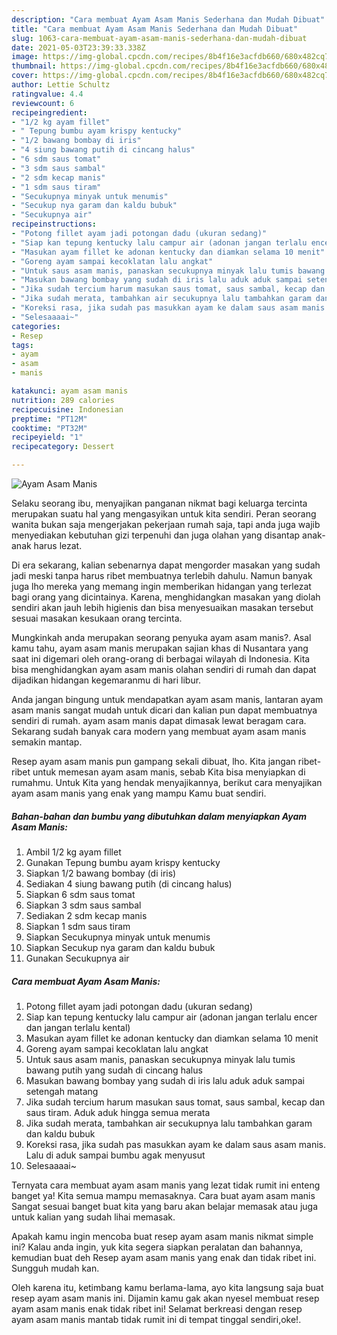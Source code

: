 ```yaml
---
description: "Cara membuat Ayam Asam Manis Sederhana dan Mudah Dibuat"
title: "Cara membuat Ayam Asam Manis Sederhana dan Mudah Dibuat"
slug: 1063-cara-membuat-ayam-asam-manis-sederhana-dan-mudah-dibuat
date: 2021-05-03T23:39:33.338Z
image: https://img-global.cpcdn.com/recipes/8b4f16e3acfdb660/680x482cq70/ayam-asam-manis-foto-resep-utama.jpg
thumbnail: https://img-global.cpcdn.com/recipes/8b4f16e3acfdb660/680x482cq70/ayam-asam-manis-foto-resep-utama.jpg
cover: https://img-global.cpcdn.com/recipes/8b4f16e3acfdb660/680x482cq70/ayam-asam-manis-foto-resep-utama.jpg
author: Lettie Schultz
ratingvalue: 4.4
reviewcount: 6
recipeingredient:
- "1/2 kg ayam fillet"
- " Tepung bumbu ayam krispy kentucky"
- "1/2 bawang bombay di iris"
- "4 siung bawang putih di cincang halus"
- "6 sdm saus tomat"
- "3 sdm saus sambal"
- "2 sdm kecap manis"
- "1 sdm saus tiram"
- "Secukupnya minyak untuk menumis"
- "Secukup nya garam dan kaldu bubuk"
- "Secukupnya air"
recipeinstructions:
- "Potong fillet ayam jadi potongan dadu (ukuran sedang)"
- "Siap kan tepung kentucky lalu campur air (adonan jangan terlalu encer dan jangan terlalu kental)"
- "Masukan ayam fillet ke adonan kentucky dan diamkan selama 10 menit"
- "Goreng ayam sampai kecoklatan lalu angkat"
- "Untuk saus asam manis, panaskan secukupnya minyak lalu tumis bawang putih yang sudah di cincang halus"
- "Masukan bawang bombay yang sudah di iris lalu aduk aduk sampai setengah matang"
- "Jika sudah tercium harum masukan saus tomat, saus sambal, kecap dan saus tiram. Aduk aduk hingga semua merata"
- "Jika sudah merata, tambahkan air secukupnya lalu tambahkan garam dan kaldu bubuk"
- "Koreksi rasa, jika sudah pas masukkan ayam ke dalam saus asam manis. Lalu di aduk sampai bumbu agak menyusut"
- "Selesaaaai~"
categories:
- Resep
tags:
- ayam
- asam
- manis

katakunci: ayam asam manis 
nutrition: 289 calories
recipecuisine: Indonesian
preptime: "PT12M"
cooktime: "PT32M"
recipeyield: "1"
recipecategory: Dessert

---
```



![Ayam Asam Manis](https://img-global.cpcdn.com/recipes/8b4f16e3acfdb660/680x482cq70/ayam-asam-manis-foto-resep-utama.jpg)

Selaku seorang ibu, menyajikan panganan nikmat bagi keluarga tercinta merupakan suatu hal yang mengasyikan untuk kita sendiri. Peran seorang  wanita bukan saja mengerjakan pekerjaan rumah saja, tapi anda juga wajib menyediakan kebutuhan gizi terpenuhi dan juga olahan yang disantap anak-anak harus lezat.

Di era  sekarang, kalian sebenarnya dapat mengorder masakan yang sudah jadi meski tanpa harus ribet membuatnya terlebih dahulu. Namun banyak juga lho mereka yang memang ingin memberikan hidangan yang terlezat bagi orang yang dicintainya. Karena, menghidangkan masakan yang diolah sendiri akan jauh lebih higienis dan bisa menyesuaikan masakan tersebut sesuai masakan kesukaan orang tercinta. 



Mungkinkah anda merupakan seorang penyuka ayam asam manis?. Asal kamu tahu, ayam asam manis merupakan sajian khas di Nusantara yang saat ini digemari oleh orang-orang di berbagai wilayah di Indonesia. Kita bisa menghidangkan ayam asam manis olahan sendiri di rumah dan dapat dijadikan hidangan kegemaranmu di hari libur.

Anda jangan bingung untuk mendapatkan ayam asam manis, lantaran ayam asam manis sangat mudah untuk dicari dan kalian pun dapat membuatnya sendiri di rumah. ayam asam manis dapat dimasak lewat beragam cara. Sekarang sudah banyak cara modern yang membuat ayam asam manis semakin mantap.

Resep ayam asam manis pun gampang sekali dibuat, lho. Kita jangan ribet-ribet untuk memesan ayam asam manis, sebab Kita bisa menyiapkan di rumahmu. Untuk Kita yang hendak menyajikannya, berikut cara menyajikan ayam asam manis yang enak yang mampu Kamu buat sendiri.

<!--inarticleads1-->

##### Bahan-bahan dan bumbu yang dibutuhkan dalam menyiapkan Ayam Asam Manis:

1. Ambil 1/2 kg ayam fillet
1. Gunakan  Tepung bumbu ayam krispy kentucky
1. Siapkan 1/2 bawang bombay (di iris)
1. Sediakan 4 siung bawang putih (di cincang halus)
1. Siapkan 6 sdm saus tomat
1. Siapkan 3 sdm saus sambal
1. Sediakan 2 sdm kecap manis
1. Siapkan 1 sdm saus tiram
1. Siapkan Secukupnya minyak untuk menumis
1. Siapkan Secukup nya garam dan kaldu bubuk
1. Gunakan Secukupnya air




<!--inarticleads2-->

##### Cara membuat Ayam Asam Manis:

1. Potong fillet ayam jadi potongan dadu (ukuran sedang)
1. Siap kan tepung kentucky lalu campur air (adonan jangan terlalu encer dan jangan terlalu kental)
1. Masukan ayam fillet ke adonan kentucky dan diamkan selama 10 menit
1. Goreng ayam sampai kecoklatan lalu angkat
1. Untuk saus asam manis, panaskan secukupnya minyak lalu tumis bawang putih yang sudah di cincang halus
1. Masukan bawang bombay yang sudah di iris lalu aduk aduk sampai setengah matang
1. Jika sudah tercium harum masukan saus tomat, saus sambal, kecap dan saus tiram. Aduk aduk hingga semua merata
1. Jika sudah merata, tambahkan air secukupnya lalu tambahkan garam dan kaldu bubuk
1. Koreksi rasa, jika sudah pas masukkan ayam ke dalam saus asam manis. Lalu di aduk sampai bumbu agak menyusut
1. Selesaaaai~




Ternyata cara membuat ayam asam manis yang lezat tidak rumit ini enteng banget ya! Kita semua mampu memasaknya. Cara buat ayam asam manis Sangat sesuai banget buat kita yang baru akan belajar memasak atau juga untuk kalian yang sudah lihai memasak.

Apakah kamu ingin mencoba buat resep ayam asam manis nikmat simple ini? Kalau anda ingin, yuk kita segera siapkan peralatan dan bahannya, kemudian buat deh Resep ayam asam manis yang enak dan tidak ribet ini. Sungguh mudah kan. 

Oleh karena itu, ketimbang kamu berlama-lama, ayo kita langsung saja buat resep ayam asam manis ini. Dijamin kamu gak akan nyesel membuat resep ayam asam manis enak tidak ribet ini! Selamat berkreasi dengan resep ayam asam manis mantab tidak rumit ini di tempat tinggal sendiri,oke!.

